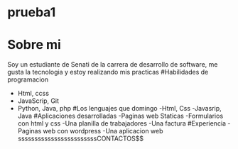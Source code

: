 # prueba1
# Sobre mi
Soy un estudiante de Senati de la carrera de desarrollo de software, me gusta la tecnologia
y estoy realizando mis practicas 
#Habilidades de programacion 
- Html, ccss
- JavaScrip, Git
- Python, Java, php
#Los lenguajes que domingo
-Html, Css
-Javasrip, Java
#Aplicaciones desarrolladas
-Paginas web Staticas
-Formularios con html y css
-Una planilla de trabajadores
-Una factura
#Experiencia
-Paginas web con wordpress
-Una aplicacion web
ssssssssssssssssssssssssCONTACTOS$$
